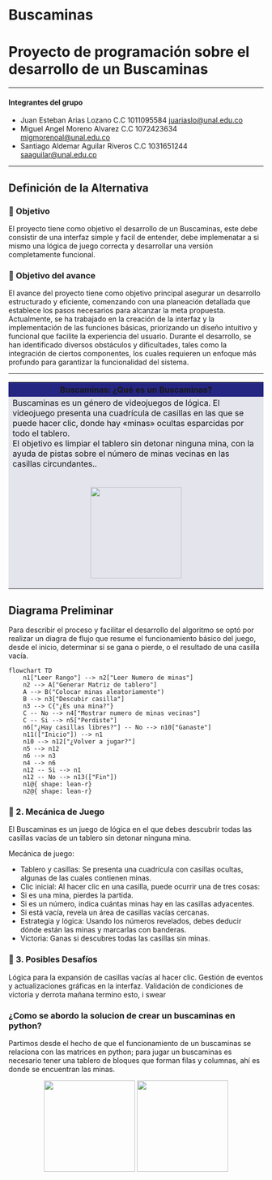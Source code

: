 # Buscaminas
# Proyecto de programación sobre el desarrollo de un Buscaminas 

---
#### Integrantes del grupo

* Juan Esteban Arias Lozano
C.C 1011095584
juariaslo@unal.edu.co
* Miguel Angel Moreno Alvarez
C.C 1072423634
migmorenoal@unal.edu.co
* Santiago Aldemar Aguilar Riveros
C.C 1031651244
saaguilar@unal.edu.co
---
## Definición de la Alternativa


### 📌 Objetivo
El proyecto tiene como objetivo el desarrollo de un Buscaminas, este debe consistir de una interfaz simple y facil de entender, debe implemenatar a si mismo una lógica de juego correcta y  desarrollar una versión completamente funcional.


### 📌 Objetivo del avance
El avance del proyecto tiene como objetivo principal asegurar un desarrollo estructurado y eficiente, comenzando con una planeación detallada que establece los pasos necesarios para alcanzar la meta propuesta. Actualmente, se ha trabajado en la creación de la interfaz y la implementación de las funciones básicas, priorizando un diseño intuitivo y funcional que facilite la experiencia del usuario. Durante el desarrollo, se han identificado diversos obstáculos y dificultades, tales como la integración de ciertos componentes, los cuales requieren un enfoque más profundo para garantizar la funcionalidad del sistema.

---

<table cellspacing="1" bgcolor="">
	<tr bgcolor="#252582">
		<th><b>Buscaminas: ¿Qué es un Buscaminas?</b></th>
	</tr>
	<tr bgcolor="#e4e4ed">
		<td style="color:#141414"> 
      Buscaminas es un género de videojuegos de lógica. El videojuego presenta una cuadrícula de casillas en las que se puede hacer clic, donde hay «minas» ocultas esparcidas por todo el tablero. <br>
      El objetivo es limpiar el tablero sin detonar ninguna mina, con la ayuda de pistas sobre el número de minas vecinas en las casillas circundantes..<br><br>
      <p align="center">
        <img src="https://www.ludoteka.com/img/juegos/buscaminas3.png" height="180">
      </p>
    </td>
  </tr>
</table>

## Diagrama Preliminar


Para describir el proceso y facilitar el desarrollo del algoritmo se optó por realizar un diagra de flujo que resume el funcionamiento básico del juego, desde el inicio, determinar si se gana o pierde, o el resultado de una casilla vacía. 

```mermaid
flowchart TD
    n1["Leer Rango"] --> n2["Leer Numero de minas"]
    n2 --> A["Generar Matriz de tablero"]
    A --> B("Colocar minas aleatoriamente")
    B --> n3["Descubir casilla"]
    n3 --> C{"¿Es una mina?"}
    C -- No --> n4["Mostrar numero de minas vecinas"]
    C -- Si --> n5["Perdiste"]
    n6["¿Hay casillas libres?"] -- No --> n10["Ganaste"]
    n11(["Inicio"]) --> n1
    n10 --> n12["¿Volver a jugar?"]
    n5 --> n12
    n6 --> n3
    n4 --> n6
    n12 -- Si --> n1
    n12 -- No --> n13(["Fin"])
    n1@{ shape: lean-r}
    n2@{ shape: lean-r}

```
### 📌 2. Mecánica de Juego

El Buscaminas es un juego de lógica en el que debes descubrir todas las casillas vacías de un tablero sin detonar ninguna mina.

Mecánica de juego:
- Tablero y casillas: Se presenta una cuadrícula con casillas ocultas, algunas de las cuales contienen minas.
- Clic inicial: Al hacer clic en una casilla, puede ocurrir una de tres cosas:
- Si es una mina, pierdes la partida.
- Si es un número, indica cuántas minas hay en las casillas adyacentes.
- Si está vacía, revela un área de casillas vacías cercanas.
- Estrategia y lógica: Usando los números revelados, debes deducir dónde están las minas y marcarlas con banderas.
- Victoria: Ganas si descubres todas las casillas sin minas.

### 📌 3. Posibles Desafíos

Lógica para la expansión de casillas vacías al hacer clic.
Gestión de eventos y actualizaciones gráficas en la interfaz.
Validación de condiciones de victoria y derrota
mañana termino esto, i swear

### ¿Como se abordo la solucion de crear un buscaminas en python?
Partimos desde el hecho de que el funcionamiento de un buscaminas se relaciona con las matrices en python; para jugar un buscaminas es necesario tener una tablero de bloques que forman filas y columnas, ahí es donde se encuentran las minas. 

<p align="center">
  <img src="https://encrypted-tbn0.gstatic.com/images?q=tbn:ANd9GcR2uE_vmb6-A35XfltEbnAQyrvBcCbxBP3Y4A&amp;s" height="180">
  <img src="https://play-lh.googleusercontent.com/eX5S3Tv3eSO1aWDMQ7MGRO1AaZM-mF0EvRbNsUM887kJVHj0aKv4GnDNj6ds_qvhpak" height="180">
</p>







